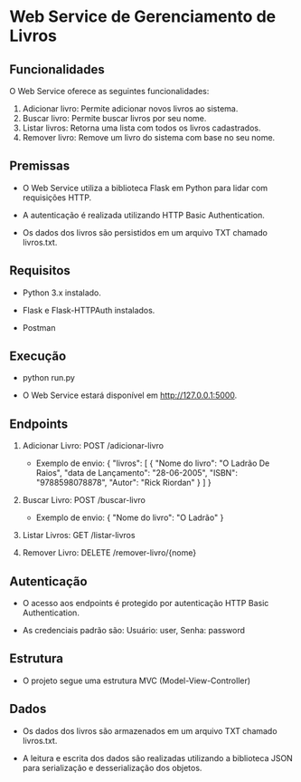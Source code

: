 # Web Service de Gerenciamento de Livros

## Funcionalidades

O Web Service oferece as seguintes funcionalidades:

1. Adicionar livro: Permite adicionar novos livros ao sistema.
2. Buscar livro: Permite buscar livros por seu nome.
3. Listar livros: Retorna uma lista com todos os livros cadastrados.
4. Remover livro: Remove um livro do sistema com base no seu nome.

## Premissas

* O Web Service utiliza a biblioteca Flask em Python para lidar com requisições HTTP.
- A autenticação é realizada utilizando HTTP Basic Authentication.
+ Os dados dos livros são persistidos em um arquivo TXT chamado livros.txt.

## Requisitos

* Python 3.x instalado.
- Flask e Flask-HTTPAuth instalados.
+ Postman


## Execução
* python run.py
- O Web Service estará disponível em http://127.0.0.1:5000.

## Endpoints
1. Adicionar Livro: POST /adicionar-livro
   - Exemplo de envio: 
 {
  "livros": [
    {
      "Nome do livro": "O Ladrão De Raios",
      "data de Lançamento": "28-06-2005",
      "ISBN": "9788598078878",
      "Autor": "Rick Riordan"
    }
  ]
}

2. Buscar Livro: POST /buscar-livro
   - Exemplo de envio: 
{
  "Nome do livro": "O Ladrão"
}

3. Listar Livros: GET /listar-livros
4. Remover Livro: DELETE /remover-livro/{nome}

## Autenticação 
* O acesso aos endpoints é protegido por autenticação HTTP Basic Authentication.
- As credenciais padrão são: Usuário: user, Senha: password

## Estrutura
* O projeto segue uma estrutura MVC (Model-View-Controller)

## Dados
* Os dados dos livros são armazenados em um arquivo TXT chamado livros.txt.
- A leitura e escrita dos dados são realizadas utilizando a biblioteca JSON para serialização e desserialização dos objetos.

